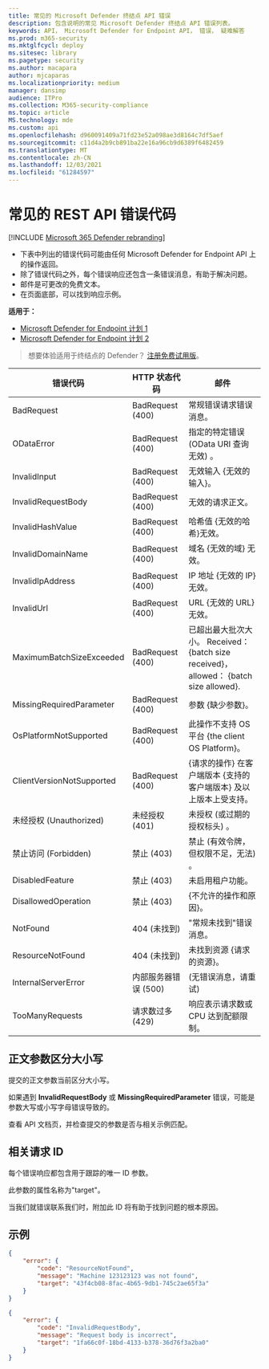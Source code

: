 ```yaml
---
title: 常见的 Microsoft Defender 终结点 API 错误
description: 包含说明的常见 Microsoft Defender 终结点 API 错误列表。
keywords: API， Microsoft Defender for Endpoint API， 错误， 疑难解答
ms.prod: m365-security
ms.mktglfcycl: deploy
ms.sitesec: library
ms.pagetype: security
ms.author: macapara
author: mjcaparas
ms.localizationpriority: medium
manager: dansimp
audience: ITPro
ms.collection: M365-security-compliance
ms.topic: article
MS.technology: mde
ms.custom: api
ms.openlocfilehash: d960091409a71fd23e52a098ae3d8164c7df5aef
ms.sourcegitcommit: c11d4a2b9cb891ba22e16a96cb9d6389f6482459
ms.translationtype: MT
ms.contentlocale: zh-CN
ms.lasthandoff: 12/03/2021
ms.locfileid: "61284597"
---
```

# <a name="common-rest-api-error-codes"></a>常见的 REST API 错误代码



[!INCLUDE [Microsoft 365 Defender rebranding](../../includes/microsoft-defender.md)]


* 下表中列出的错误代码可能由任何 Microsoft Defender for Endpoint API 上的操作返回。
* 除了错误代码之外，每个错误响应还包含一条错误消息，有助于解决问题。
* 邮件是可更改的免费文本。
* 在页面底部，可以找到响应示例。

**适用于：**
- [Microsoft Defender for Endpoint 计划 1](https://go.microsoft.com/fwlink/p/?linkid=2154037)
- [Microsoft Defender for Endpoint 计划 2](https://go.microsoft.com/fwlink/p/?linkid=2154037)


> 想要体验适用于终结点的 Defender？ [注册免费试用版](https://signup.microsoft.com/create-account/signup?products=7f379fee-c4f9-4278-b0a1-e4c8c2fcdf7e&ru=https://aka.ms/MDEp2OpenTrial?ocid=docs-wdatp-assignaccess-abovefoldlink)。

错误代码|HTTP 状态代码|邮件
---|---|---
BadRequest|BadRequest (400) |常规错误请求错误消息。
ODataError|BadRequest (400) |指定的特定错误 (OData URI 查询无效) 。
InvalidInput|BadRequest (400) |无效输入 {无效的输入}。
InvalidRequestBody|BadRequest (400) |无效的请求正文。
InvalidHashValue|BadRequest (400) |哈希值 {无效的哈希}无效。
InvalidDomainName|BadRequest (400) |域名 {无效的域} 无效。
InvalidIpAddress|BadRequest (400) |IP 地址 {无效的 IP} 无效。
InvalidUrl|BadRequest (400) |URL {无效的 URL} 无效。
MaximumBatchSizeExceeded|BadRequest (400) |已超出最大批次大小。 Received： {batch size received}， allowed： {batch size allowed}.
MissingRequiredParameter|BadRequest (400) |参数 {缺少参数}。
OsPlatformNotSupported|BadRequest (400) |此操作不支持 OS 平台 {the client OS Platform}。
ClientVersionNotSupported|BadRequest (400) |{请求的操作} 在客户端版本 {支持的客户端版本} 及以上版本上受支持。
未经授权 (Unauthorized)|未经授权 (401) |未授权 (或过期的授权标头) 。
禁止访问 (Forbidden)|禁止 (403) |禁止 (有效令牌，但权限不足，无法) 。
DisabledFeature|禁止 (403) |未启用租户功能。
DisallowedOperation|禁止 (403) |{不允许的操作和原因}。
NotFound|404 (未找到) |"常规未找到"错误消息。
ResourceNotFound|404 (未找到) |未找到资源 {请求的资源}。
InternalServerError|内部服务器错误 (500) | (无错误消息，请重试) 
TooManyRequests|请求数过多 (429) |响应表示请求数或 CPU 达到配额限制。

## <a name="body-parameters-are-case-sensitive"></a>正文参数区分大小写

提交的正文参数当前区分大小写。

如果遇到 **InvalidRequestBody** 或 **MissingRequiredParameter** 错误，可能是参数大写或小写字母错误导致的。

查看 API 文档页，并检查提交的参数是否与相关示例匹配。

## <a name="correlation-request-id"></a>相关请求 ID

每个错误响应都包含用于跟踪的唯一 ID 参数。

此参数的属性名称为"target"。

当我们就错误联系我们时，附加此 ID 将有助于找到问题的根本原因。

## <a name="examples"></a>示例

```json
{
    "error": {
        "code": "ResourceNotFound",
        "message": "Machine 123123123 was not found",
        "target": "43f4cb08-8fac-4b65-9db1-745c2ae65f3a"
    }
}
```

```json
{
    "error": {
        "code": "InvalidRequestBody",
        "message": "Request body is incorrect",
        "target": "1fa66c0f-18bd-4133-b378-36d76f3a2ba0"
    }
}
```
